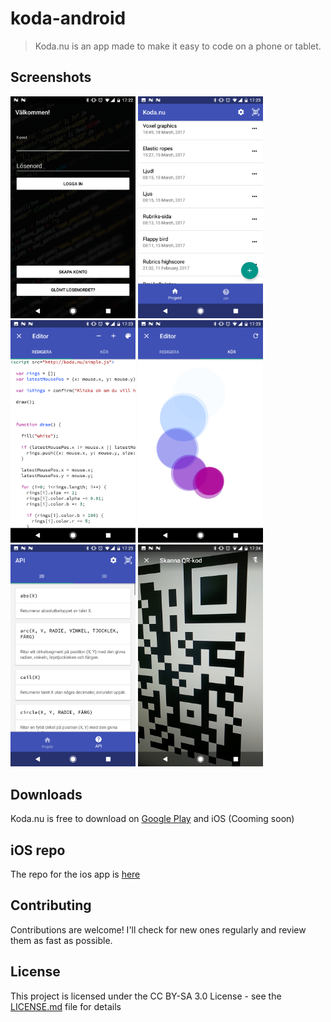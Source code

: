 # koda-android

> Koda.nu is an app made to make it easy to code on a phone or tablet. 

## Screenshots
<img src="https://github.com/alvarlagerlof/koda-android/blob/master/screenshots/Screenshot_20170402-172228.png?raw=true" alt="Login" width="200"> <img src="https://github.com/alvarlagerlof/koda-android/blob/master/screenshots/Screenshot_20170402-172302.png?raw=true" alt="Projects" width="200"> <img src="https://github.com/alvarlagerlof/koda-android/blob/master/screenshots/Screenshot_20170402-172318.png?raw=true" alt="Edit a project" width="200"> <img src="https://github.com/alvarlagerlof/koda-android/blob/master/screenshots/Screenshot_20170402-172341.png?raw=true" alt="View the result" width="200"> <img src="https://github.com/alvarlagerlof/koda-android/blob/master/screenshots/Screenshot_20170402-172347.png?raw=true" alt="API" width="200"> <img src="https://github.com/alvarlagerlof/koda-android/blob/master/screenshots/Screenshot_20170402-172442.png?raw=true" alt="QR sharing" width="200">

## Downloads
Koda.nu is free to download on [Google Play](https://play.google.com/store/apps/details?id=com.alvarlagerlof.koda) and iOS (Cooming soon)

## iOS repo
The repo for the ios app is [here](https://github.com/alvarlagerlof/koda-ios)

## Contributing
Contributions are welcome! I'll check for new ones regularly and review them as fast as possible.

## License
This project is licensed under the CC BY-SA 3.0 License - see the [LICENSE.md](https://github.com/alvarlagerlof/koda-android/blob/master/LICENCE.md) file for details
